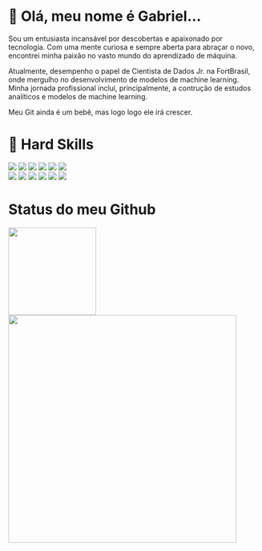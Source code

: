 # :green_heart: Olá, meu nome é Gabriel...
Sou um entusiasta incansável por descobertas e apaixonado por tecnologia. Com uma mente curiosa e sempre aberta para abraçar o novo, encontrei minha paixão no vasto mundo do aprendizado de máquina.

Atualmente, desempenho o papel de Cientista de Dados Jr. na FortBrasil, onde mergulho no desenvolvimento de modelos de machine learning. Minha jornada profissional inclui, principalmente, a contrução de estudos analíticos e modelos de machine learning.

Meu Git ainda é um bebê, mas logo logo ele irá crescer.

# 🚀 Hard Skills
<div>
  <p align="left">
    <img src="https://img.shields.io/badge/Python-FFD43B?style=for-the-badge&logo=python&logoColor=blue" /> 
    <img src="https://img.shields.io/badge/Pandas-2C2D72?style=for-the-badge&logo=pandas&logoColor=white"/> 
    <img src="https://img.shields.io/badge/Apache_Spark-FFFFFF?style=for-the-badge&logo=apachespark&logoColor=#E35A16"/> 
    <img src="https://img.shields.io/badge/scikit_learn-F7931E?style=for-the-badge&logo=scikit-learn&logoColor=white"/> 
    <img src="https://img.shields.io/badge/Plotly-239120?style=for-the-badge&logo=plotly&logoColor=white"/> 
    <img src="https://img.shields.io/badge/SciPy-654FF0?style=for-the-badge&logo=SciPy&logoColor=white"/> 
    <br/>
    <img src="https://img.shields.io/badge/Databricks-FF3621?style=for-the-badge&logo=Databricks&logoColor=white "/> 
    <img src="https://img.shields.io/badge/Microsoft_SQL_Server-CC2927?style=for-the-badge&logo=microsoft-sql-server&logoColor=white" />  
    <img src="https://img.shields.io/badge/Ubuntu-E95420?style=for-the-badge&logo=ubuntu&logoColor=white" /> 
    <img src="https://img.shields.io/badge/Docker-2496ED?style=for-the-badge&logo=docker&logoColor=white" /> 
    <img src="https://img.shields.io/badge/Git-E34F26?style=for-the-badge&logo=git&logoColor=white"/>
    <img src="https://img.shields.io/badge/PowerBI-F2C811?style=for-the-badge&logo=Power%20BI&logoColor=white"/>

</div>

# Status do meu Github




 <div>
 <p align="left">
   <a href="https://github.com/Santiago-DS/Santiago-DS">
   <img height="175em" src="https://github-readme-stats.vercel.app/api?username=Santiago-DS&show_icons=true&theme=tokyonight&include_all_commits=true&count_private=true"/>
   <img width="455em" src="https://github-readme-stats.vercel.app/api/top-langs/?username=Santiago-DS&layout=compact&langs_count=16&theme=tokyonight"/>
<div>